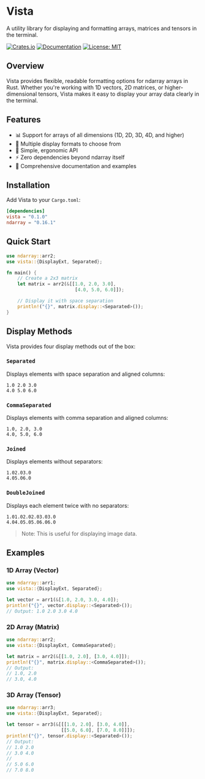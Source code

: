 # Vista

A utility library for displaying and formatting arrays, matrices and tensors in the terminal.

[![Crates.io](https://img.shields.io/crates/v/vista.svg)](https://crates.io/crates/vista)
[![Documentation](https://docs.rs/vista/badge.svg)](https://docs.rs/vista)
[![License: MIT](https://img.shields.io/badge/License-MIT-blue.svg)](LICENSE)

## Overview

Vista provides flexible, readable formatting options for ndarray arrays in Rust. Whether you're working with 1D vectors, 2D matrices, or higher-dimensional tensors, Vista makes it easy to display your array data clearly in the terminal.

## Features

- 📊 Support for arrays of all dimensions (1D, 2D, 3D, 4D, and higher)
- 🎨 Multiple display formats to choose from
- 🧰 Simple, ergonomic API
- ⚡ Zero dependencies beyond ndarray itself
- 📝 Comprehensive documentation and examples

## Installation

Add Vista to your `Cargo.toml`:

```toml
[dependencies]
vista = "0.1.0"
ndarray = "0.16.1"
```

## Quick Start

```rust
use ndarray::arr2;
use vista::{DisplayExt, Separated};

fn main() {
    // Create a 2x3 matrix
    let matrix = arr2(&[[1.0, 2.0, 3.0],
                         [4.0, 5.0, 6.0]]);

    // Display it with space separation
    println!("{}", matrix.display::<Separated>());
}
```

## Display Methods

Vista provides four display methods out of the box:

### `Separated`

Displays elements with space separation and aligned columns:

```
1.0 2.0 3.0
4.0 5.0 6.0
```

### `CommaSeparated`

Displays elements with comma separation and aligned columns:

```
1.0, 2.0, 3.0
4.0, 5.0, 6.0
```

### `Joined`

Displays elements without separators:

```
1.02.03.0
4.05.06.0
```

### `DoubleJoined`

Displays each element twice with no separators:

```
1.01.02.02.03.03.0
4.04.05.05.06.06.0
```

> Note: This is useful for displaying image data.

## Examples

### 1D Array (Vector)

```rust
use ndarray::arr1;
use vista::{DisplayExt, Separated};

let vector = arr1(&[1.0, 2.0, 3.0, 4.0]);
println!("{}", vector.display::<Separated>());
// Output: 1.0 2.0 3.0 4.0
```

### 2D Array (Matrix)

```rust
use ndarray::arr2;
use vista::{DisplayExt, CommaSeparated};

let matrix = arr2(&[[1.0, 2.0], [3.0, 4.0]]);
println!("{}", matrix.display::<CommaSeparated>());
// Output:
// 1.0, 2.0
// 3.0, 4.0
```

### 3D Array (Tensor)

```rust
use ndarray::arr3;
use vista::{DisplayExt, Separated};

let tensor = arr3(&[[[1.0, 2.0], [3.0, 4.0]],
                    [[5.0, 6.0], [7.0, 8.0]]]);
println!("{}", tensor.display::<Separated>());
// Output:
// 1.0 2.0
// 3.0 4.0
//
// 5.0 6.0
// 7.0 8.0
```
